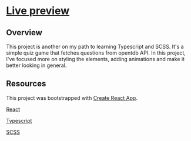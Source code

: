 # [Live preview](https://glistening-smakager-e69b07.netlify.app/)

## Overview

This project is another on my path to learning Typescript and SCSS. It's a simple quiz game that fetches questions from opentdb API. In this project, I've focused more on styling the elements, adding animations and make it better looking in general. 

## Resources
This project was bootstrapped with [Create React App](https://github.com/facebook/create-react-app).

[React](https://reactjs.org/)

[Typescript](https://www.typescriptlang.org/)

[SCSS](https://sass-lang.com/)

